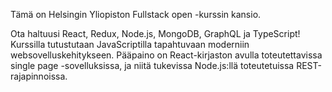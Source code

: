 Tämä on Helsingin Yliopiston Fullstack open -kurssin kansio.

Ota haltuusi React, Redux, Node.js, MongoDB, GraphQL ja TypeScript! Kurssilla tutustutaan JavaScriptilla tapahtuvaan moderniin websovelluskehitykseen. Pääpaino on React-kirjaston avulla toteutettavissa single page -sovelluksissa, ja niitä tukevissa Node.js:llä toteutetuissa REST-rajapinnoissa.
